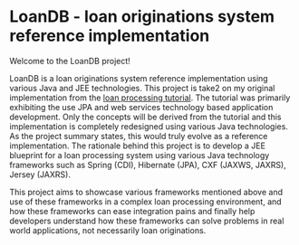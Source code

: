 # LoanDB - loan originations system reference implementation #
Welcome to the LoanDB project!

LoanDB is a loan originations system reference implementation using various Java and JEE technologies. This project is take2 on my original implementation from the [loan processing tutorial](http://wiki.netbeans.org/ApacheCXFonNetBeans). The tutorial was  primarily exhibiting the use JPA and web services technology based application development. Only the concepts will be derived from the tutorial and this implementation is completely redesigned using various Java technologies. As the project summary states, this would truly evolve as a reference implementation. The rationale behind this project is to develop a JEE blueprint for a loan processing system using various Java technology frameworks such as Spring (CDI), Hibernate (JPA), CXF (JAXWS, JAXRS), Jersey (JAXRS).

This project aims to showcase various frameworks mentioned above and use of these frameworks in a complex loan processing environment, and how these frameworks can ease integration pains and finally help developers understand how these frameworks can solve problems in real world applications, not necessarily loan originations.
